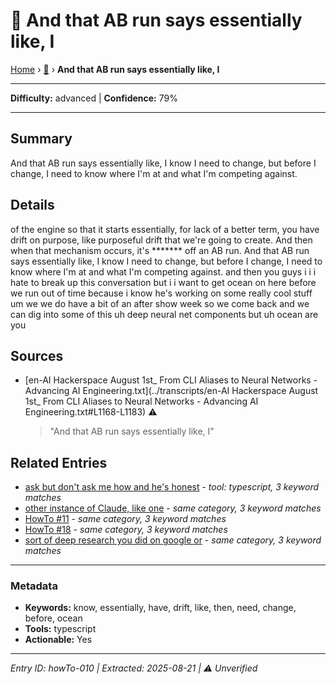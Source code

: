 # 🔧 And that AB run says essentially like, I

[Home](../index.md) › [🔧](./) › **And that AB run says essentially like, I**

---

**Difficulty:** advanced | **Confidence:** 79%

---


## Summary
And that AB run says essentially like, I
know I need to change, but before I change,
I need to know where I'm at and what
I'm competing against.

## Details
of the engine so that it starts essentially,
for lack of a better term, you have drift
on purpose, like purposeful drift that
we're going to create. And then when that
mechanism occurs, it's ******* off an AB run.
And that AB run says essentially like, I
know I need to change, but before I change,
I need to know where I'm at and what
I'm competing against. and then you guys i
i i hate to break up this conversation but
i i want to get ocean on here before we run
out of time because i know he's working
on some really cool stuff um we we do have
a bit of an after show week so we come back
and we can dig into some of this uh deep
neural net components but uh ocean are you





## Sources
- [en-AI Hackerspace August 1st_ From CLI Aliases to Neural Networks - Advancing AI Engineering.txt](../transcripts/en-AI Hackerspace August 1st_ From CLI Aliases to Neural Networks - Advancing AI Engineering.txt#L1168-L1183) ⚠️
  > "And that AB run says essentially like, I"

## Related Entries

- [ask but don't ask me how and he's honest](../gotchas/gotcha-003.md) - *tool: typescript, 3 keyword matches*
- [other instance of Claude, like one](../how-to/howTo-004.md) - *same category, 3 keyword matches*
- [HowTo #11](../how-to/howTo-008.md) - *same category, 3 keyword matches*
- [HowTo #18](../how-to/howTo-014.md) - *same category, 3 keyword matches*
- [sort of deep research you did on google or](../how-to/howTo-020.md) - *same category, 3 keyword matches*


---

### Metadata
- **Keywords:** know, essentially, have, drift, like, then, need, change, before, ocean
- **Tools:** typescript
- **Actionable:** Yes

---

*Entry ID: howTo-010 | Extracted: 2025-08-21 | ⚠️ Unverified*
